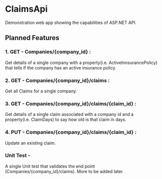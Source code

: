 # ClaimsApi

Demonstration web app showing the capabilities of ASP.NET API.

## Planned Features

### 1. GET - Companies/{company_id} :
 Get details of a single company with a property(i.e. ActiveInnsurancePolicy) that tells if the company has an active insurance policy.
### 2. GET - Companies/{company_id}/claims :
 Get all Claims for a single company.
### 3. GET - Companies/{company_id}/claims/{claim_id} :
 Get details of a single claim associated with a company id and a property(i.e. ClaimDays) to say how old is that claim in days.
### 4.  PUT - Companies/{company_id}/claims/{claim_id} :
 Update an existing claim.

### Unit Test -
 A single Unit test that validates the end point (Companies/{company_id}/claims).
 More to be added later.
